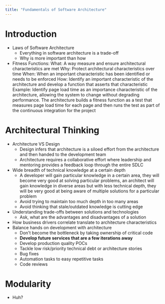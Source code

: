 ```yaml
---
title: "Fundamentals of Software Architecture"
---
```


# Introduction

- Laws of Software Architecture
  - Everything in software architecture is a trade-off
  - Why is more important than how
- Fitness Functions:
  What: A way measure and ensure architectural characteristics are met
  Why: Protect architectural characteristics over time
  When: When an important characteristic has been identified or needs to be enforced
  How: Identify an important characteristic of the architecture and develop a function that asserts that characteristic
  Example: Identify page load time as an importance characteristic of the architecture, allowing the system to change without degrading performance. The architecture builds a fitness function as a test that measures page load time for each page and then runs the test as part of the continuous integration for the project

# Architectural Thinking

- Architecture VS Design
  - Design infers that architecture is a siloed effort from the architecture and then handed to the development team
  - Architecture requires a collaborative effort where leadership and mentoring provides a feedback loop through the entire SDLC
- Wide breadth of technical knowledge at a certain depth
  - A developer will gain particular knowledge in a certain area, they will become very good at solving particular problems, an architect will gain knowledge in diverse areas but with less technical depth, they will be very good at being aware of multiple solutions for a particular problem
   - Avoid trying to maintain too much depth in too many areas
   - Avoid thinking that stale/outdated knowledge is cutting edge
- Understanding trade-offs between solutions and technologies
  - Ask, what are the advantages and disadvantages of a solution
- How business drivers correlate translate to architecture characteristics
- Balance hands on development with architecture
  - Don't become the bottleneck by taking ownership of critical code
  - __Develop future services that are a few iterations away__
  - Develop production quality POCs
  - Tackle low risk/priority technical debt or architecture stories
  - Bug fixes
  - Automation tasks to easy repetitive tasks
  - Code reviews

# Modularity

- Huh?
